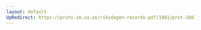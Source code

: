 ```yaml
---
layout: default
UpRedirect: https://pruto.im.uu.se/riksdagen-records-pdf/1881/prot-1881--fk--006/prot-1881--fk--006_010.pdf
---
```

